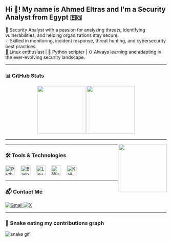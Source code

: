 <h2 align="left">Hi 👋! My name is Ahmed Eltras and I'm a Security Analyst from Egypt 🇪🇬</h2>

🔐 Security Analyst with a passion for analyzing threats, identifying vulnerabilities, and helping organizations stay secure.  
💡 Skilled in monitoring, incident response, threat hunting, and cybersecurity best practices.  
🐧 Linux enthusiast | 🐍 Python scripter | ⚙️ Always learning and adapting in the ever-evolving security landscape.

---

### 📊 GitHub Stats

<div align="center">
  <img src="https://github-readme-stats.vercel.app/api?username=0xBiaz&show_icons=true&theme=radical" height="150" />
  <img src="https://github-readme-stats.vercel.app/api/top-langs/?username=0xBiaz&layout=compact&theme=radical" height="150" />
</div>

---

<img align="right" height="150" src="https://i.imgur.com/IbZ6l7k.gif" />

---

### 🛠️ Tools & Technologies

<div align="left">
  <img src="https://cdn.jsdelivr.net/gh/devicons/devicon/icons/python/python-original.svg" height="30" alt="Python" />
  <img width="10" />
  <img src="https://cdn.jsdelivr.net/gh/devicons/devicon/icons/bash/bash-original.svg" height="30" alt="Bash" />
  <img width="10" />
  <img src="https://cdn.jsdelivr.net/gh/devicons/devicon/icons/linux/linux-original.svg" height="30" alt="Linux" />
  <img width="10" />
  <img src="https://img.icons8.com/color/48/000000/wireshark.png" height="30" alt="Wireshark" />
  <img width="10" />
  <img src="https://img.icons8.com/external-flatart-icons-outline-flatarticons/64/000000/external-kali-linux-operating-system-flatart-icons-outline-flatarticons.png" height="30" alt="Kali Linux" />
</div>

---

### 📬 Contact Me

<div align="left">
  <a href="mailto:ahmedeltras10@gmail.com">
    <img src="https://img.shields.io/badge/Gmail-D14836?style=for-the-badge&logo=gmail&logoColor=white" alt="Gmail" />
  </a>
  <a href="https://x.com/ahmedeltras_">
    <img src="https://img.shields.io/badge/X-000000?style=for-the-badge&logo=twitter&logoColor=white" alt="X" />
  </a>
</div>

---

### 🐍 Snake eating my contributions graph

<img src="https://github.com/0xBiaz/0xBiaz/blob/output/github-contribution-grid-snake.svg" alt="snake gif" />

